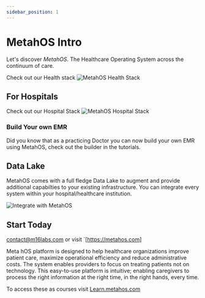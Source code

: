 ```yaml
---
sidebar_position: 1
---
```


# MetahOS Intro

Let's discover *MetahOS*. The Healthcare Operating System across the continuum of care.

Check out our Health stack
![MetahOS Health Stack](https://res.cloudinary.com/teleopdassets/image/upload/v1643395979/Guide/MetahOS_Health_Stack_mrwpby.jpg)

## For Hospitals 

Check out our Hospital Stack
![MetahOS Hospital Stack](https://res.cloudinary.com/teleopdassets/image/upload/v1643395978/Guide/Hospital_Stack_h4j50q.jpg)

### Build Your own EMR
Did you know that as a practicing Doctor you can now build your own EMR using MetahOS, check out the builder in the tutorials.

## Data Lake

MetahOS comes with a full fledge Data Lake to augment and provide additional capabilties to your existing infrastructure. You can integrate every system within your hospital/healthcare institution.

![Integrate with MetahOS](https://res.cloudinary.com/teleopdassets/image/upload/v1643396139/Guide/MetahOS_with_Built-in_Data_Lake_phbiln.png)


## Start Today

contact@m16labs.com
or 
visit `[https://metahos.com]

Meta hOS platform is designed to help healthcare organizations improve patient care, maximize operational efficiency and reduce administrative costs. The system enables providers to focus on treating patients not on technology. This easy-to-use platform is intuitive; enabling caregivers to process the right information at the right time, in the right hands, every time.

To access these as courses visit [Learn.metahos.com](learn.metahos.com)
